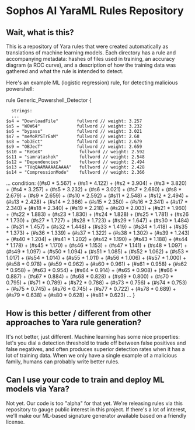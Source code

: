 # Sophos AI YaraML Rules Repository


## Wait, what is this?

This is a repository of Yara rules that were created automatically as translations of machine learning models.  Each directory has a rule and accompanying metadata: hashes of files used in training, an accuracy diagram (a ROC curve), and a description of how the training data was gathered and what the rule is intended to detect.

Here's an example ML (logistic regression) rule, for detecting malicious powershell:

  rule Generic_Powershell_Detector
  {
  
      strings:
      ...
  	$s4 = "DownloadFile"       fullword // weight: 3.257
  	$s5 = "WOW64"              fullword // weight: 3.232
  	$s6 = "bypass"             fullword // weight: 3.021
  	$s7 = "meMoRYSTrEaM"       fullword // weight: 2.68
  	$s8 = "obJEct"             fullword // weight: 2.679
  	$s9 = "OBJecT"             fullword // weight: 2.659
  	$s10 = "ReGeX"              fullword // weight: 2.592
  	$s11 = "samratashok"        fullword // weight: 2.548
  	$s12 = "Dependencies"       fullword // weight: 2.494
  	$s13 = "TVqQAAMAAAAEAAAA"   fullword // weight: 2.428
  	$s14 = "CompressionMode"    fullword // weight: 2.366
...
      condition:
  	((#s0 * 5.567) + (#s1 * 4.122) + (#s2 * 3.904) + (#s3 * 3.820) + (#s4 * 3.257) + (#s5 * 3.232) + (#s6 * 3.021) + (#s7 * 2.680) + (#s8 * 2.679) + (#s9 * 2.659) + (#s10 * 2.592) + (#s11 * 2.548) + (#s12 * 2.494) + (#s13 * 2.428) + (#s14 * 2.366) + (#s15 * 2.350) + (#s16 * 2.341) + (#s17 * 2.340) + (#s18 * 2.340) + (#s19 * 2.218) + (#s20 * 2.003) + (#s21 * 1.960) + (#s22 * 1.883) + (#s23 * 1.830) + (#s24 * 1.828) + (#s25 * 1.781) + (#s26 * 1.730) + (#s27 * 1.727) + (#s28 * 1.723) + (#s29 * 1.647) + (#s30 * 1.484) + (#s31 * 1.457) + (#s32 * 1.448) + (#s33 * 1.419) + (#s34 * 1.418) + (#s35 * 1.373) + (#s36 * 1.339) + (#s37 * 1.322) + (#s38 * 1.302) + (#s39 * 1.243) + (#s40 * 1.204) + (#s41 * 1.202) + (#s42 * 1.190) + (#s43 * 1.188) + (#s44 * 1.178) + (#s45 * 1.170) + (#s46 * 1.153) + (#s47 * 1.141) + (#s48 * 1.097) + (#s49 * 1.097) + (#s50 * 1.094) + (#s51 * 1.085) + (#s52 * 1.062) + (#s53 * 1.017) + (#s54 * 1.014) + (#s55 * 1.011) + (#s56 * 1.006) + (#s57 * 1.000) + (#s58 * 0.978) + (#s59 * 0.962) + (#s60 * 0.961) + (#s61 * 0.958) + (#s62 * 0.958) + (#s63 * 0.954) + (#s64 * 0.914) + (#s65 * 0.908) + (#s66 * 0.887) + (#s67 * 0.884) + (#s68 * 0.828) + (#s69 * 0.800) + (#s70 * 0.795) + (#s71 * 0.789) + (#s72 * 0.788) + (#s73 * 0.756) + (#s74 * 0.753) + (#s75 * 0.745) + (#s76 * 0.745) + (#s77 * 0.722) + (#s78 * 0.689) + (#s79 * 0.638) + (#s80 * 0.628) + (#s81 * 0.623)
...
}

## How is this better / different from other approaches to Yara rule generation?

It's not better, just different.  Machine learning has some nice properties: let's you dial a detection threshold to trade off between false positives and false negatives, and often produces superior detection rates when it has a lot of training data.  When we only have a single example of a malicious family, humans can probably write better rules.


## Can I use your code to train and deploy ML models via Yara?

Not yet.  Our code is too "alpha" for that yet.  We're releasing rules via this repository to gauge public interest in this project.  If there's a lot of interest, we'll make our ML-based signature generator available based on a friendly license.
